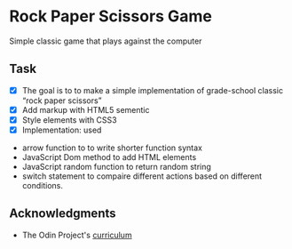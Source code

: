 # Rock Paper Scissors Game
Simple classic game that plays against the computer

## Task
- [x] The goal is to  to make a simple implementation of grade-school classic “rock paper scissors”
- [x] Add markup with HTML5 sementic
- [x] Style elements with CSS3
- [x] Implementation: used
* arrow function to to write shorter function syntax
* JavaScript Dom method to add HTML elements
* JavaScript random function to return random string
* switch statement to compaire different actions based on different conditions.

## Acknowledgments
* The Odin Project's [curriculum](https://www.theodinproject.com/courses/web-development-101/lessons/rock-paper-scissors)

